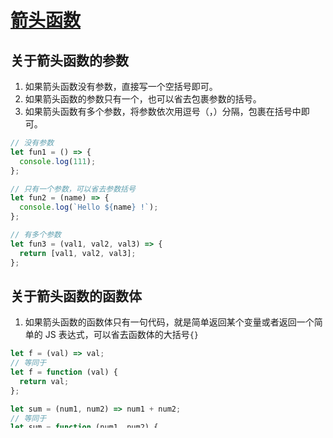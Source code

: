 # [箭头函数](https://developer.mozilla.org/zh-CN/docs/Web/JavaScript/Reference/Functions/Arrow_functions)

## 关于箭头函数的参数

1. 如果箭头函数没有参数，直接写一个空括号即可。
2. 如果箭头函数的参数只有一个，也可以省去包裹参数的括号。
3. 如果箭头函数有多个参数，将参数依次用逗号（，）分隔，包裹在括号中即可。

```js
// 没有参数
let fun1 = () => {
  console.log(111);
};

// 只有一个参数，可以省去参数括号
let fun2 = (name) => {
  console.log(`Hello ${name} !`);
};

// 有多个参数
let fun3 = (val1, val2, val3) => {
  return [val1, val2, val3];
};
```

## 关于箭头函数的函数体

1. 如果箭头函数的函数体只有一句代码，就是简单返回某个变量或者返回一个简单的 JS 表达式，可以省去函数体的大括号`{}`

```js
let f = (val) => val;
// 等同于
let f = function (val) {
  return val;
};

let sum = (num1, num2) => num1 + num2;
// 等同于
let sum = function (num1, num2) {
  return num1 + num2;
};
```

2. 如果箭头函数的函数体只有一句代码，就是返回一个对象，可以像下面这样写：

```js

// 用小括号包裹要返回的对象，不报错
let getTempItem = id => ({ id: id, name: "Temp" });

// 但绝不能这样写，会报错。
// 因为对象的大括号会被解释为函数体的大括号
let getTempItem = id => { id: id, name: "Temp" };

```

3. 如果箭头函数的函数体只有一条语句并且不返回值（最常见的是调用一个函数），可以给这条语句前面加一个`void`关键字

```js
let fn = () => void doesNotReturn();
```

箭头函数最常见的用处就是简化回调函数

```js
// 例子一
// 正常函数写法
[1, 2, 3].map(function (x) {
  return x * x;
});

// 箭头函数写法
[1, 2, 3].map((x) => x * x);

// 例子二
// 正常函数写法
var result = [2, 5, 1, 4, 3].sort(function (a, b) {
  return a - b;
});

// 箭头函数写法
var result = [2, 5, 1, 4, 3].sort((a, b) => a - b);
```

## 箭头函数与普通函数的区别

### 语法更加简洁、清晰

从上面的基本语法示例中可以看出，箭头函数的定义要比普通函数定义简洁、清晰得多，很快捷

### 箭头函数不会创建自己的 this

```js

箭头函数不会创建自己的`this`，所以它没有自己的`this`,它只会从自己的作用域链的上一层继承`this`

```

箭头函数没有自己的`this`，它会捕获自己在定义时（注意，是定义时，不是调用时）所处的外层执行环境的`this`，并继承这个`this`值。所以，箭头函数中`this`的指向在它被定义的时候就已经确定了，之后永远不会改变。

```js
var id = "Global";

function fun1() {
  // setTimeout中使用普通函数
  setTimeout(function () {
    console.log(this.id);
  }, 2000);
}

function fun2() {
  // setTimeout中使用箭头函数
  setTimeout(() => {
    console.log(this.id);
  }, 2000);
}

fun1.call({ id: "Obj" }); // 'Global'

fun2.call({ id: "Obj" }); // 'Obj'
```

上面这个例子，函数`fun1`中的`setTimeout`中使用普通函数，2 秒后函数执行时，这时函数其实是在全局作用域执行的，所以`this`指向`Window`对象，`this.id`就指向全局变量`id`，所以输出`Global`。
但是函数`fun2`中的`setTimeout`中使用的是箭头函数，这个箭头函数的`this`在定义时就确定了，它继承了它外层`fun2`的执行环境中的`this`，而`fun2`调用时`this`被`call`方法改变到了对象`{id: 'Obj'}`中，所以输出`Obj`

```js
var id = "GLOBAL";
var obj = {
  id: "OBJ",
  a: function () {
    console.log(this.id);
  },
  b: () => {
    console.log(this.id);
  },
};

obj.a(); // 'OBJ'
obj.b(); // 'GLOBAL'
```

上面这个例子，对象 obj 的方法 a 使用普通函数定义的，普通函数作为对象的方法调用时，this 指向它所属的对象。所以，this.id 就是 obj.id，所以输出'OBJ'。
但是方法 b 是使用箭头函数定义的，箭头函数中的 this 实际是继承的它定义时所处的全局执行环境中的 this，所以指向 Window 对象，所以输出'GLOBAL'。（这里要注意，定义对象的大括号{}是无法形成一个单独的执行环境的，它依旧是处于全局执行环境中！！）

### 箭头函数继承而来的 this 指向永远不变（重要!!深入理解！！！）

上面的例子，就完全可以说明箭头函数继承而来的`this`指向永远不变。对象`obj`的方法`b`是使用箭头函数定义的，这个函数中的`this`就永远指向它定义时所处的全局执行环境中的`this`，即便这个函数是作为对象`obj`的方法调用，`this`依旧指向`window`对象。

### call()/apply()/bind()无法改变箭头函数中`this`指向

`call()`/`apply()`/`bind()`方法可以用来动态修改函数执行时`this`的指向，但由于箭头函数的`this`定义时就已经确定且永远不会改变。所以使用这些方法永远也改变不了箭头函数`this`的指向，虽然这么做代码不会报错。

### 箭头函数不能作为构造函数使用

构造函数大概分为以下四步：

1. JS 内部首先会生成一个对象
2. 再把函数中的 this 指向该对象
3. 然后执行构造函数中的语句
4. 最终返回该对象实例

但是，因为箭头函数没有自己的`this`，它的`this`其实是继承了外层执行环境中的`this`，且`this`指向永远不会随意在哪里调用、被谁调用而改变，所以箭头函数不能作为构造函数使用，或者说构造函数不能定义成箭头函数，否则用`new`调用会报错！

###  箭头函数没有自己的arguments

箭头函数没有自己的`arguments`对象。在箭头函数中访问`arguments`实际上获得的是外层局部（函数）执行环境中的值

```js
// 例子一
let fun = (val) => {
    console.log(val);   // 111
    // 下面一行会报错
    // Uncaught ReferenceError: arguments is not defined
    // 因为外层全局环境没有arguments对象
    console.log(arguments); 
};
fun(111);

// 例子二
function outer(val1, val2) {
    let argOut = arguments;
    console.log(argOut);    // Arguments(2) [111, 222, callee: ƒ, Symbol(Symbol.iterator): ƒ]
    let fun = () => {
        let argIn = arguments;
        console.log(argIn);     // Arguments(2) [111, 222, callee: ƒ, Symbol(Symbol.iterator): ƒ]
        console.log(argOut === argIn);  // true
    };
    fun();
}
outer(111, 222);
```

可以在箭头函数中使用`rest`参数代替`arguments`对象。来访问箭头函数的参数列表！！

### 箭头函数没有原型`prototype`

```js
let sayHi = () => {
    console.log('Hello World !')
};
console.log(sayHi.prototype); // undefined
```

### 箭头函数不能用作`Generator`函数，不能使用yield关键字


